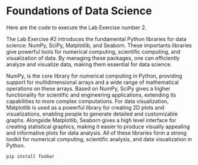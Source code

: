 # Foundations of Data Science

Here are the code to execute the Lab Exercise number 2.

The Lab Exercise #2 introduces the fundamental Python libraries for data science: NumPy,
 SciPy, Matplotlib, and Seaborn. These importants libraries give powerful tools for
 numerical computing, scientific computing, and visualization of data. By managing these
 packages, one can efficiently analyze and visualize data, making them essential for data
 science.

 NumPy, is the core library for numerical computing in Python, providing support for
 multidimensional arrays and a wide range of mathematical operations on these arrays.
 Based on NumPy, SciPy gives a higher functionality for scientific and engineering
 applications, extending its capabilities to more complex computations. For data
 visualization, Matplotlib is used as a powerful library for creating 2D plots and
 visualizations, enabling people to generate detailed and customizable graphs. Alongside
 Matplotlib, Seaborn gives a high level interface for creating statistical graphics, making it
 easier to produce visually appealing and informative plots for data analysis. All of these
 libraries form a strong toolkit for numerical computing, scientific analysis, and data
 visualization in Python.

 ````bash
pip install foobar
````
